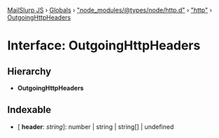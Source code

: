 [MailSlurp JS](../README.md) › [Globals](../globals.md) › ["node_modules/@types/node/http.d"](../modules/_node_modules__types_node_http_d_.md) › ["http"](../modules/_node_modules__types_node_http_d_._http_.md) › [OutgoingHttpHeaders](_node_modules__types_node_http_d_._http_.outgoinghttpheaders.md)

# Interface: OutgoingHttpHeaders

## Hierarchy

* **OutgoingHttpHeaders**

## Indexable

* \[ **header**: *string*\]: number | string | string[] | undefined
